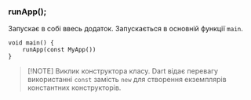 ### runApp();

Запускає в собі ввесь додаток. Запускається в основній функції `main`.
```
void main() {
	runApp(const MyApp())
}
```


> [!NOTE] Виклик конструктора класу.
> Dart відає перевагу використанні `const` замість `new` для створення екземплярів константних конструкторів.
